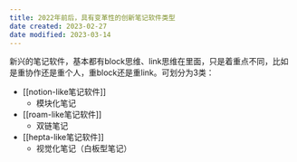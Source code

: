 ```yaml
---
title: 2022年前后，具有变革性的创新笔记软件类型
date created: 2023-02-27
date modified: 2023-03-14
---
```


新兴的笔记软件，基本都有block思维、link思维在里面，只是着重点不同，比如是重协作还是重个人，重block还是重link。可划分为3类：

- [[notion-like笔记软件]]
	- 模块化笔记
- [[roam-like笔记软件]]
	- 双链笔记
- [[hepta-like笔记软件]]
	- 视觉化笔记（白板型笔记）
